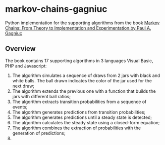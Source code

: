 # markov-chains-gagniuc

Python implementation for the supporting algorithms from the book [Markov Chains: From Theory to Implementation and Experimentation by Paul A. Gagniuc](https://www.amazon.com/Markov-Chains-Theory-Implementation-Experimentation-ebook/dp/B073WMQ2V7/)

## Overview

The book contains 17 supporting algorithms in 3 languages Visual Basic, PHP and Javascript:

1. The algorithm simulates a sequence of draws from 2 jars with black and white balls.
The ball drawn indicates the color of the jar used for the next draw;
1. The algorithm extends the previous one with a function that builds the jars with different ball ratios;
1. The algorithm extracts transition probabilities from a sequence of events;
1. The algorithm generates predictions from transition probabilities;
1. The algorithm generates predictions until a steady state is detected;
1. The algorithm calculates the steady state using a closed-form equation;
1. The algorithm combines the extraction of probabilities with the generation of predictions;
1.
